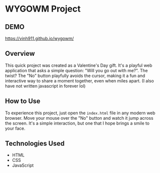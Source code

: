 # WYGOWM Project

## DEMO
https://vinh911.github.io/wygowm/

## Overview

This quick project was created as a Valentine's Day gift. It's a playful web application that asks a simple question: "Will you go out with me?". The twist? The "No" button playfully avoids the cursor, making it a fun and interactive way to share a moment together, even when miles apart.
(I also have not written javascript in forever lol)

## How to Use

To experience this project, just open the `index.html` file in any modern web browser. Move your mouse over the "No" button and watch it jump across the screen. It's a simple interaction, but one that I hope brings a smile to your face.

## Technologies Used

- HTML
- CSS
- JavaScript
